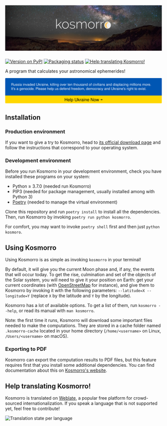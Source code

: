 # ![Kosmorro](https://github.com/Kosmorro/logos/raw/main/kosmorro/kosmorro-artwork.jpg)
[![Version on PyPI](https://img.shields.io/pypi/v/kosmorro)](https://pypi.org/project/kosmorro) [![Packaging status](https://repology.org/badge/tiny-repos/kosmorro.svg)](https://repology.org/project/kosmorro/versions) [![Help translating Kosmorro!](https://hosted.weblate.org/widgets/kosmorro/-/cli/svg-badge.svg)](https://hosted.weblate.org/engage/kosmorro/)

A program that calculates your astronomical ephemerides!

[![Stand with Ukraine](https://raw.githubusercontent.com/vshymanskyy/StandWithUkraine/main/banner2-direct.svg)](https://github.com/vshymanskyy/StandWithUkraine/blob/main/docs/README.md)

## Installation

### Production environment

If you want to give a try to Kosmorro, head to [its official download page](https://kosmorro.space/cli/download/) and follow the instructions that correspond to your operating system.

### Development environment

Before you run Kosmorro in your development environment, check you have installed these programs on your system:

- Python ≥ 3.7.0 (needed run Kosmorro)
- PIP3 (needed for package management, usually installed among with Python 3)
- [Poetry](https://python-poetry.org/) (needed to manage the virtual environment)

Clone this repository and run `poetry install` to install all the dependencies.
Then, run Kosmorro by invoking `poetry run python kosmorro`.

For comfort, you may want to invoke `poetry shell` first and then just `python kosmoro`.

## Using Kosmorro

Using Kosmorro is as simple as invoking `kosmorro` in your terminal!

By default, it will give you the current Moon phase and, if any, the events that will occur today.
To get the rise, culmination and set of the objects of the Solar system, you will need to give it your position on Earth: get your current coordinates (with [OpenStreetMap](https://www.openstreetmap.org) for instance), and give them to Kosmorro by invoking it with the following parameters: `--latitude=X --longitude=Y` (replace `X` by the latitude and `Y` by the longitude).

Kosmorro has a lot of available options. To get a list of them, run `kosmorro --help`, or read its manual with `man kosmorro`.

Note: the first time it runs, Kosmorro will download some important files needed to make the computations. They are stored in a cache folder named `.kosmorro-cache` located in your home directory (`/home/<username>` on Linux, `/Users/<username>` on macOS).

### Exporting to PDF

Kosmorro can export the computation results to PDF files, but this feature requires first that you install some additional dependencies.
You can find documentation about this on [Kosmorro's website](https://kosmorro.space/cli/generate-pdf/).

## Help translating Kosmorro!

Kosmorro is translated on [Weblate](https://hosted.weblate.org/engage/kosmorro/), a popular free platform for crowd-sourced internationalization.
If you speak a language that is not supported yet, feel free to contribute!

![Translation state per language](https://hosted.weblate.org/widgets/kosmorro/-/cli/multi-auto.svg)
